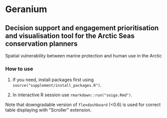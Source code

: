 # Geranium

## Decision support and engagement prioritisation and visualisation tool for the Arctic Seas conservation planners

Spatial vulnerability between marine protection and human use in the Arctic

### How to use

1. If you need, install packages first using `source("supplement/install_packages.R")`.

2. In interactive R session use `rmarkdown::run("soiga.Rmd")`.

Note that downgradable version of `flexdashboard` (<0.6) is used for correct table displaying with "Scroller" extension.
